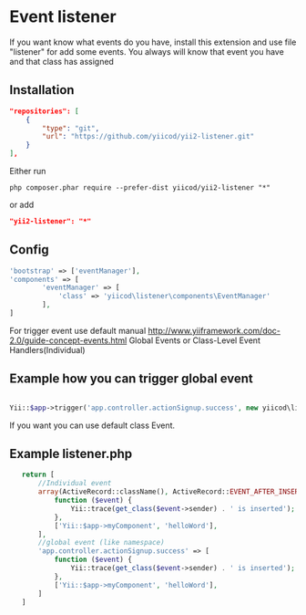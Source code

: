 Event listener
==============

If you want know what events do you have, install this extension and 
use file "listener" for add some events. You always will know
that event you have and that class has assigned

Installation
------------
```json
"repositories": [
    {
        "type": "git",
        "url": "https://github.com/yiicod/yii2-listener.git"
    }  
],
```
Either run

```
php composer.phar require --prefer-dist yiicod/yii2-listener "*"
```

or add

```json
"yii2-listener": "*"
```

Config
------

```php
'bootstrap' => ['eventManager'],
'components' => [
        'eventManager' => [
            'class' => 'yiicod\listener\components\EventManager'
        ],
]
```
For trigger event use default manual http://www.yiiframework.com/doc-2.0/guide-concept-events.html
Global Events or Class-Level Event Handlers(Individual)

Example how you can trigger global event
----------------------------------------
 ```php

Yii::$app->trigger('app.controller.actionSignup.success', new yiicod\listener\components\DataEvent(new ExampleClass, ['key' => 'value']]));

```
If you want you can use default class Event. 


Example listener.php 
--------------------
 ```php
    return [
        //Individual event
        array(ActiveRecord::className(), ActiveRecord::EVENT_AFTER_INSERT) => [
            function ($event) {
                Yii::trace(get_class($event->sender) . ' is inserted');
            },
            ['Yii::$app->myComponent', 'helloWord'],
        ],
        //global event (like namespace)
        'app.controller.actionSignup.success' => [
            function ($event) {
                Yii::trace(get_class($event->sender) . ' is inserted');
            },
            ['Yii::$app->myComponent', 'helloWord'],
        ]
    ]
 ```

